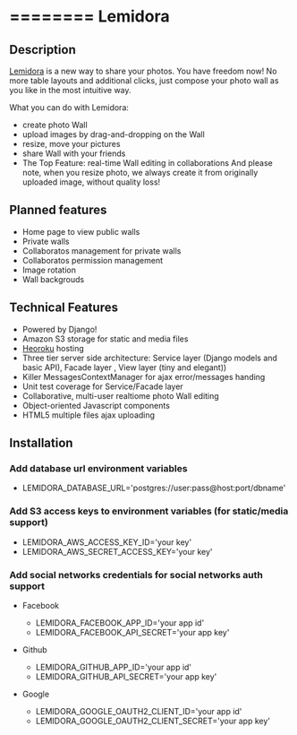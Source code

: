 ========
Lemidora
========

Description
-----------

[Lemidora](http://lemidora.com) is a new way to share your photos. You have freedom now!
No more table layouts and additional clicks, just compose your photo wall as you like in the most intuitive way.

What you can do with Lemidora:
* create photo Wall
* upload images by drag-and-dropping on the Wall
* resize, move your pictures
* share Wall with your friends
* The Top Feature: real-time Wall editing in collaborations
And please note, when you resize photo, we always create it from originally uploaded image, without quality loss!

Planned features
----------------

* Home page to view public walls
* Private walls
* Collaboratos management for private walls
* Collaboratos permission management
* Image rotation
* Wall backgrouds


Technical Features
------------------

* Powered by Django!
* Amazon S3 storage for static and media files
* [Heoroku](http://www.heroku.com/) hosting
* Three tier server side architecture: Service layer (Django models and basic API), Facade layer , View layer (tiny and elegant))
* Killer MessagesContextManager for ajax error/messages handing
* Unit test coverage for Service/Facade layer
* Collaborative, multi-user realtiome photo Wall editing
* Object-oriented Javascript components
* HTML5 multiple files ajax uploading


Installation
------------

### Add database url environment variables

* LEMIDORA_DATABASE_URL='postgres://user:pass@host:port/dbname'

### Add S3 access keys to environment variables (for static/media support)

* LEMIDORA_AWS_ACCESS_KEY_ID='your key'
* LEMIDORA_AWS_SECRET_ACCESS_KEY='your key'

### Add social networks credentials for social networks auth support

* Facebook
  * LEMIDORA_FACEBOOK_APP_ID='your app id'
  * LEMIDORA_FACEBOOK_API_SECRET='your app key'

* Github
  * LEMIDORA_GITHUB_APP_ID='your app id'
  * LEMIDORA_GITHUB_API_SECRET='your app key'

* Google
  * LEMIDORA_GOOGLE_OAUTH2_CLIENT_ID='your app id'
  * LEMIDORA_GOOGLE_OAUTH2_CLIENT_SECRET='your app key'
